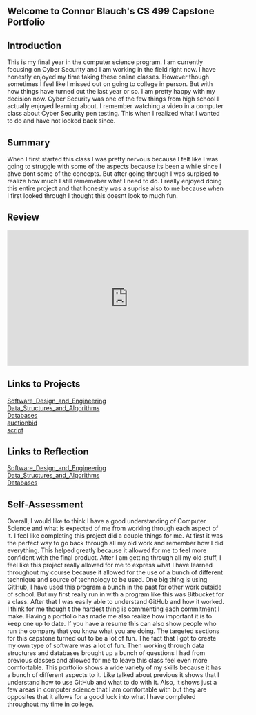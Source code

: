## Welcome to Connor Blauch's CS 499 Capstone Portfolio

## Introduction
This is my final year in the computer science program. I am currently focusing on Cyber Security and I am working
in the field right now. I have honestly enjoyed my time taking these online classes. However though sometimes I feel like I missed
out on going to college in person. But with how things have turned out the last year or so. I am pretty happy with my decision now. Cyber Security
was one of the few things from high school I actually enjoyed learning about. I remember watching a video in a computer class about Cyber Security 
pen testing. This when I realized what I wanted to do and have not looked back since.

## Summary
When I first started this class I was pretty nervous because I felt like I was going to struggle with some of the aspects because its
been a while since I ahve dont some of the concepts. But after going through I was surpised to realize how much I still rememeber what 
I need to do. I really enjoyed doing this entire project and that honestly was a suprise also to me because when I first looked through I 
thought this doesnt look to much fun.

## Review
<iframe width="560" height="315"
src="https://www.youtube.com/embed/-IX7wzqh8A4" 
frameborder="0" 
allow="accelerometer; autoplay; encrypted-media; gyroscope; picture-in-picture" 
allowfullscreen></iframe>

## Links to Projects
[Software_Design_and_Engineering](https://github.com/ConnorB123/ConnorB123.github.io/blob/main/Software%20Design%20and%20Engineering)<br/>
[Data_Structures_and_Algorithms](https://github.com/ConnorB123/ConnorB123.github.io/blob/main/Algorithms%20and%20Data%20Structure)<br/>
[Databases](https://github.com/ConnorB123/ConnorB123.github.io/blob/main/Databases)
<br/>[auctionbid](https://github.com/ConnorB123/ConnorB123.github.io/blob/main/auctionbid.py.py)<br/>
  [script](https://github.com/ConnorB123/ConnorB123.github.io/blob/main/script.py)

## Links to Reflection
[Software_Design_and_Engineering](https://github.com/ConnorB123/ConnorB123.github.io/blob/main/enhancment%201.docx)<br/>
[Data_Structures_and_Algorithms](https://github.com/ConnorB123/ConnorB123.github.io/blob/main/enhancement%202.docx)<br/>
[Databases](https://github.com/ConnorB123/ConnorB123.github.io/blob/main/Databases)<br/>

## Self-Assessment 
Overall, I would like to think I have a good understanding of Computer Science and what is expected of me from working through each aspect of it. 
I feel like completing this project did a couple things for me. At first it was the perfect way to go back through all my old work and remember how I did everything. 
This helped greatly because it allowed for me to feel more confident with the final product. After I am getting through all my old stuff, 
I feel like this project really allowed for me to express what I have learned throughout my course because it allowed for the use of a 
bunch of different technique and source of technology to be used. One big thing is using GitHub, I have used this program a bunch in the 
past for other work outside of school. But my first really run in with a program like this was Bitbucket for a class. After that 
I was easily able to understand GitHub and how it worked.  I think for me though t the hardest thing is commenting each commitment I make. 
Having a portfolio has made me also realize how important it is to keep one up to date. If you have a resume this can also show people who run the 
company that you know what you are doing. The targeted sections for this capstone turned out to be a lot of fun. The fact that I got to create my 
own type of software was a lot of fun. Then working through data structures and databases brought up a bunch of questions I had from previous 
classes and allowed for me to leave this class feel even more comfortable. This portfolio shows a wide variety of my skills because it has a 
bunch of different aspects to it. Like talked about previous it shows that I understand how to use GitHub and what to do with it. Also, 
it shows just a few areas in computer science that I am comfortable with but they are opposites that it allows for a good luck into what 
I have completed throughout my time in college. 




